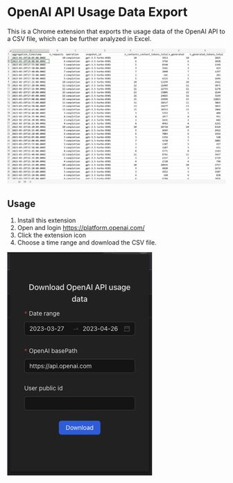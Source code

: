 # OpenAI API Usage Data Export

This is a Chrome extension that exports the usage data of the OpenAI API to a CSV file, which can be further analyzed in Excel.

![csv](./docs/csv.png)

## Usage

1. Install this extension
2. Open and login <https://platform.openai.com/>
3. Click the extension icon
4. Choose a time range and download the CSV file.

![cover](./docs/cover.png)
